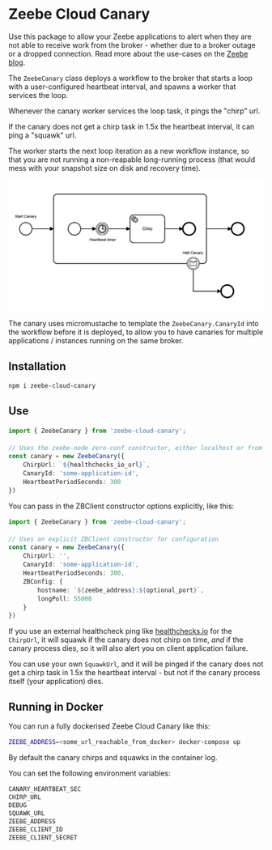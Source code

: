 # Zeebe Cloud Canary

Use this package to allow your Zeebe applications to alert when they are not able to receive work from the broker - whether due to a broker outage or a dropped connection. Read more about the use-cases on the [Zeebe blog](https://zeebe.io/blog/2019/11/operational-monitoring-cloud-canary/).

The `ZeebeCanary` class deploys a workflow to the broker that starts a loop with a user-configured heartbeat interval, and spawns a worker that services the loop. 

Whenever the canary worker services the loop task, it pings the "chirp" url. 

If the canary does not get a chirp task in 1.5x the heartbeat interval, it can ping a "squawk" url.

The worker starts the next loop iteration as a new workflow instance, so that you are not running a non-reapable long-running process (that would mess with your snapshot size on disk and recovery time).

![](img/ZeebeCanary.png)

The canary uses micromustache to template the `ZeebeCanary.CanaryId` into the workflow before it is deployed, to allow you to have canaries for multiple applications / instances running on the same broker.

## Installation

```bash
npm i zeebe-cloud-canary
```

## Use

```typescript
import { ZeebeCanary } from 'zeebe-cloud-canary';

// Uses the zeebe-node zero-conf constructor, either localhost or from ENV
const canary = new ZeebeCanary({
    ChirpUrl: `${healthchecks_io_url}`,
    CanaryId: 'some-application-id',
    HeartbeatPeriodSeconds: 300
})
```

You can pass in the ZBClient constructor options explicitly, like this:

```typescript
import { ZeebeCanary } from 'zeebe-cloud-canary';

// Uses an explicit ZBClient constructor for configuration
const canary = new ZeebeCanary({
    ChirpUrl: '',
    CanaryId: 'some-application-id',
    HeartbeatPeriodSeconds: 300,
    ZBConfig: {
        hostname: `${zeebe_address}:${optional_port}`,
        longPoll: 55000
    }
})
```

If you use an external healthcheck ping like [healthchecks.io](https://healthchecks.io) for the `ChirpUrl`, it will squawk if the canary does not chirp on time, _and_ if the canary process dies, so it will also alert you on client application failure.

You can use your own `SquawkUrl`, and it will be pinged if the canary does not get a chirp task in 1.5x the heartbeat interval - but not if the canary process itself (your application) dies.

## Running in Docker

You can run a fully dockerised Zeebe Cloud Canary like this:

```bash
ZEEBE_ADDRESS=<some_url_reachable_from_docker> docker-compose up
```

By default the canary chirps and squawks in the container log.

You can set the following environment variables:

```
CANARY_HEARTBEAT_SEC
CHIRP_URL
DEBUG
SQUAWK_URL
ZEEBE_ADDRESS
ZEEBE_CLIENT_ID
ZEEBE_CLIENT_SECRET
```   